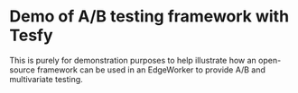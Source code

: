 # Demo of A/B testing framework with Tesfy
This is purely for demonstration purposes to help illustrate how an open-source framework can be used in an EdgeWorker to provide A/B and multivariate testing.
